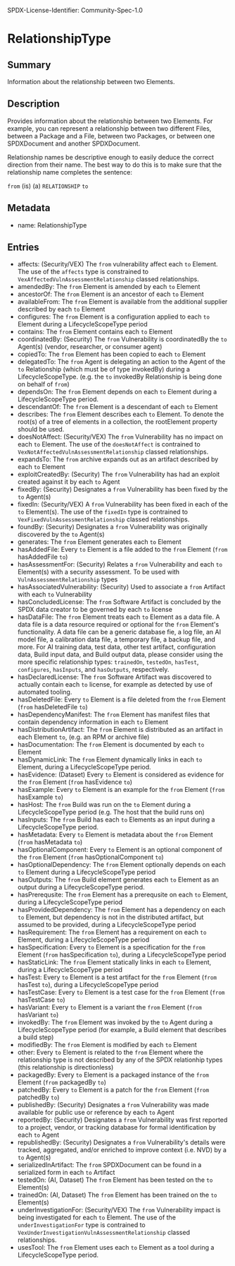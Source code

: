 SPDX-License-Identifier: Community-Spec-1.0

# RelationshipType

## Summary

Information about the relationship between two Elements.

## Description

Provides information about the relationship between two Elements.
For example, you can represent a relationship between two different Files,
between a Package and a File, between two Packages, or between one SPDXDocument
and another SPDXDocument.

Relationship names be descriptive enough to easily deduce the correct direction
from their name. The best way to do this is to make sure that the relationship
name completes the sentence:

`from` (is) (a) `RELATIONSHIP` `to`

## Metadata

- name: RelationshipType

## Entries

- affects: (Security/VEX) The `from` vulnerability affect each `to` Element. The use of the `affects` type is constrained to `VexAffectedVulnAssessmentRelationship` classed relationships.
- amendedBy: The `from` Element is amended by each `to` Element
- ancestorOf: The `from` Element is an ancestor of each `to` Element
- availableFrom: The `from` Element is available from the additional supplier described by each `to` Element
- configures: The `from` Element is a configuration applied to each `to` Element during a LifecycleScopeType period
- contains: The `from` Element contains each `to` Element
- coordinatedBy: (Security) The `from` Vulnerability is coordinatedBy the `to` Agent(s) (vendor, researcher, or consumer agent)
- copiedTo: The `from` Element has been copied to each `to` Element
- delegatedTo: The `from` Agent is delegating an action to the Agent of the `to` Relationship (which must be of type invokedBy) during a LifecycleScopeType. (e.g. the `to` invokedBy Relationship is being done on behalf of `from`)
- dependsOn: The `from` Element depends on each `to` Element during a LifecycleScopeType period.
- descendantOf: The `from` Element is a descendant of each `to` Element
- describes: The `from` Element describes each `to` Element. To denote the root(s) of a tree of elements in a collection, the rootElement property should be used.
- doesNotAffect: (Security/VEX) The `from` Vulnerability has no impact on each `to` Element. The use of the `doesNotAffect` is contrained to `VexNotAffectedVulnAssessmentRelationship` classed relationships.
- expandsTo: The `from` archive expands out as an artifact described by each `to` Element
- exploitCreatedBy: (Security) The `from` Vulnerability has had an exploit created against it by each `to` Agent
- fixedBy: (Security) Designates a `from` Vulnerability has been fixed by the `to` Agent(s)
- fixedIn: (Security/VEX) A `from` Vulnerability has been fixed in each of the `to` Element(s). The use of the `fixedIn` type is contrained to `VexFixedVulnAssessmentRelationship` classed relationships.
- foundBy: (Security) Designates a `from` Vulnerability was originally discovered by the `to` Agent(s)
- generates: The `from` Element generates each `to` Element
- hasAddedFile: Every `to` Element is a file added to the `from` Element (`from` hasAddedFile `to`)
- hasAssessmentFor: (Security) Relates a `from` Vulnerability and each `to` Element(s) with a security assessment. To be used with `VulnAssessmentRelationship` types
- hasAssociatedVulnerability: (Security) Used to associate a `from` Artifact with each `to` Vulnerability
- hasConcludedLicense: The `from` Software Artifact is concluded by the SPDX data creator to be governed by each `to` license
- hasDataFile: The `from` Element treats each `to` Element as a data file. A data file is a data resource required or optional for the `from` Element's functionality. A data file can be a generic database fie, a log file, an AI model file, a calibration data file, a temporary file, a backup file, and more. For AI training data, test data, other test artifact, configuration data, Build input data, and Build output data, please consider using the more specific relationship types: `trainedOn`, `testedOn`, `hasTest`, `configures`, `hasInputs`, and `hasOutputs`, respectively.
- hasDeclaredLicense: The `from` Software Artifact was discovered to actually contain each `to` license, for example as detected by use of automated tooling.
- hasDeletedFile: Every `to` Element is a file deleted from the `from` Element (`from` hasDeletedFile `to`)
- hasDependencyManifest: The `from` Element has manifest files that contain dependency information in each `to` Element
- hasDistributionArtifact: The `from` Element is distributed as an artifact in each Element `to`, (e.g. an RPM or archive file)
- hasDocumentation: The `from` Element is documented by each `to` Element
- hasDynamicLink: The `from` Element dynamically links in each `to` Element, during a LifecycleScopeType period.
- hasEvidence: (Dataset) Every `to` Element is considered as evidence for the `from` Element (`from` hasEvidence `to`)
- hasExample: Every `to` Element is an example for the `from` Element (`from` hasExample `to`)
- hasHost: The `from` Build was run on the `to` Element during a LifecycleScopeType period (e.g. The host that the build runs on)
- hasInputs: The `from` Build has each `to` Elements as an input during a LifecycleScopeType period.
- hasMetadata: Every `to` Element is metadata about the `from` Element (`from` hasMetadata `to`)
- hasOptionalComponent: Every `to` Element is an optional component of the `from` Element (`from` hasOptionalComponent `to`)
- hasOptionalDependency: The `from` Element optionally depends on each `to` Element during a LifecycleScopeType period
- hasOutputs: The `from` Build element generates each `to` Element as an output during a LifecycleScopeType period.
- hasPrerequsite: The `from` Element has a prerequsite on each `to` Element, during a LifecycleScopeType period
- hasProvidedDependency: The `from` Element has a dependency on each `to` Element, but dependency is not in the distributed artifact, but assumed to be provided, during a LifecycleScopeType period
- hasRequirement: The `from` Element has a requirement on each `to` Element, during a LifecycleScopeType period
- hasSpecification: Every `to` Element is a specification for the `from` Element (`from` hasSpecification `to`), during a LifecycleScopeType period
- hasStaticLink: The `from` Element statically links in each `to` Element, during a LifecycleScopeType period
- hasTest: Every `to` Element is a test artifact for the `from` Element (`from` hasTest `to`), during a LifecycleScopeType period
- hasTestCase: Every `to` Element is a test case for the `from` Element (`from` hasTestCase `to`)
- hasVariant: Every `to` Element is a variant the `from` Element (`from` hasVariant `to`)
- invokedBy: The `from` Element was invoked by the `to` Agent during a LifecycleScopeType period (for example, a Build element that describes a build step)
- modifiedBy: The `from` Element is modified by each `to` Element
- other: Every `to` Element is related to the `from` Element where the relationship type is not described by any of the SPDX relationhip types (this relationship is directionless)
- packagedBy: Every `to` Element is a packaged instance of the `from` Element (`from` packagedBy `to`)
- patchedBy: Every `to` Element is a patch for the `from` Element (`from` patchedBy `to`)
- publishedBy: (Security) Designates a `from` Vulnerability was made available for public use or reference by each `to` Agent
- reportedBy: (Security) Designates a `from` Vulnerability was first reported to a project, vendor, or tracking database for formal identification by each `to` Agent
- republishedBy: (Security) Designates a `from` Vulnerability's details were tracked, aggregated, and/or enriched to improve context (i.e. NVD) by a `to` Agent(s)
- serializedInArtifact: The `from` SPDXDocument can be found in a serialized form in each `to` Artifact
- testedOn: (AI, Dataset) The `from` Element has been tested on the `to` Element(s)
- trainedOn: (AI, Dataset) The `from` Element has been trained on the `to` Element(s)
- underInvestigationFor: (Security/VEX) The `from` Vulnerability impact is being investigated for each `to` Element. The use of the `underInvestigationFor` type is contrained to `VexUnderInvestigationVulnAssessmentRelationship` classed relationships.
- usesTool: The `from` Element uses each `to` Element as a tool during a LifecycleScopeType period.
